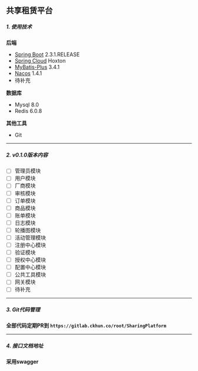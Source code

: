 ## 共享租赁平台

##### 1. 使用技术

**后端**

  - [Spring Boot]  2.3.1.RELEASE
  - [Spring Cloud] Hoxton
  - [MyBatis-Plus] 3.4.1
  - [Nacos] 1.4.1
  - 待补充

**数据库**

  - Mysql 8.0
  - Redis 6.0.8

**其他工具**

  - Git

------

##### 2.  v0.1.0版本内容
- [ ] 管理员模块
- [ ] 用户模块
- [ ] 厂商模块
- [ ] 审核模块
- [ ] 订单模块
- [ ] 商品模块
- [ ] 账单模块
- [ ] 日志模块
- [ ] 轮播图模块
- [ ] 活动管理模块
- [ ] 注册中心模块
- [ ] 验证模块
- [ ] 授权中心模块
- [ ] 配置中心模块
- [ ] 公共工具模块
- [ ] 网关模块
- [ ] 待补充

------

##### 3. Git代码管理

**全部代码定期PR到  `https://gitlab.ckhun.co/root/SharingPlatform`**

------

##### 4. 接口文档地址

**采用swagger**






[Spring Boot]: https://spring.io/projects/spring-boot	"2.3.1.RELEASE"
[Spring Cloud]: https://spring.io/projects/spring-cloud	"Hoxton"
[MyBatis-Plus]: https://baomidou.com/	"3.0"
[Redis]: https://redis.io/	"6.0.8"
[Nacos]: https://nacos.io/en-us/index.html    "1.4.1"